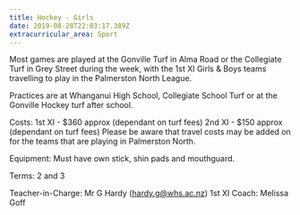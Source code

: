 ```yaml
---
title: Hockey - Girls
date: 2019-08-28T22:03:17.389Z
extracurricular_area: Sport
---
```

Most games are played at the Gonville Turf in Alma Road or the Collegiate Turf in Grey Street during the week, with the 1st XI Girls & Boys teams travelling to play in the Palmerston North League.

Practices are at Whanganui High School, Collegiate School Turf or at the Gonville Hockey turf after school.

Costs: 1st XI - $360 approx (dependant on turf fees)
             2nd XI - $150 approx (dependant on turf fees)
Please be aware that travel costs may be added on for the teams that are playing in Palmerston North.

Equipment: Must have own stick, shin pads and mouthguard.

Terms: 2 and 3

Teacher-in-Charge: Mr G Hardy (hardy.g@whs.ac.nz)
1st XI Coach: Melissa Goff
